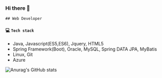 ### Hi there 👋
	## Web Developer

#### :computer: ​`Tech stack`

- Java, Javascript(ES5,ES6), Jquery, HTML5
- Spring Framework(Boot), Oracle, MySQL, Spring DATA JPA, MyBatis
- Linux, Git
- Azure

![Anurag's GitHub stats](https://github-readme-stats.vercel.app/api?username=pearlrabbit&show_icons=true&theme=graywhite)
